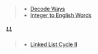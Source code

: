
> - [Decode Ways](https://leetcode.com/problems/decode-ways/description/)
> - [Integer to English Words](https://leetcode.com/problems/integer-to-english-words/description/)




##### LL

> - [Linked List Cycle II](https://leetcode.com/problems/linked-list-cycle-ii/description/)
